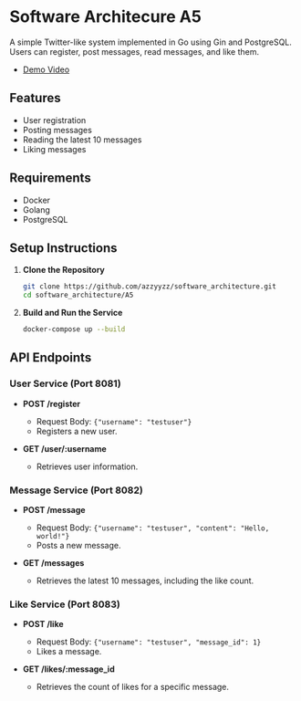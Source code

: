 # Software Architecure A5

A simple Twitter-like system implemented in Go using Gin and PostgreSQL. Users can register, post messages, read messages, and like them.
- [Demo Video](https://youtu.be/ArYkmDmi2_Q)

## Features

- User registration
- Posting messages
- Reading the latest 10 messages
- Liking messages


## Requirements

- Docker
- Golang
- PostgreSQL

## Setup Instructions

1. **Clone the Repository**
   ```bash
   git clone https://github.com/azzyyzz/software_architecture.git
   cd software_architecture/A5
2. **Build and Run the Service**
   ```bash
   docker-compose up --build

## API Endpoints

### User Service (Port 8081)

- **POST /register**
  - Request Body: `{"username": "testuser"}`
  - Registers a new user.

- **GET /user/:username**
  - Retrieves user information.

### Message Service (Port 8082)

- **POST /message**
  - Request Body: `{"username": "testuser", "content": "Hello, world!"}`
  - Posts a new message.

- **GET /messages**
  - Retrieves the latest 10 messages, including the like count.

### Like Service (Port 8083)

- **POST /like**
  - Request Body: `{"username": "testuser", "message_id": 1}`
  - Likes a message.

- **GET /likes/:message_id**
  - Retrieves the count of likes for a specific message.

